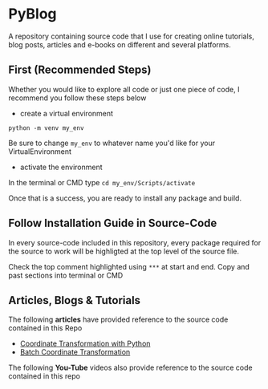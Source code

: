 # PyBlog
A repository containing source code that I use for creating online tutorials, blog posts, articles and e-books on different and several platforms. 

## First (Recommended Steps)

Whether you would like to explore all code or just one piece of code, I recommend you follow these steps below

- create a virtual environment 

`python -m venv my_env` 

Be sure to change `my_env` to whatever name you'd like for your VirtualEnvironment

- activate the environment

In the terminal or CMD type `cd my_env/Scripts/activate` 

Once that is a success, you are ready to install any package and build.

## Follow Installation Guide in Source-Code 

In every source-code included in this repository, every package required for the source to work will be highligted at the top level of the source file. 

Check the top comment highlighted using `***` at start and end. Copy and past sections into terminal or CMD 

## Articles, Blogs & Tutorials

The following **articles** have provided reference to the source code contained in this Repo 

- [Coordinate Transformation with Python](https://surveyor-jr.tech/coordinate-transformation-with-python/)
- [Batch Coordinate Transformation](https://surveyor-jr.tech/batch-coordinate-transformation/)

The following **You-Tube** videos also provide reference to the source code contained in this repo 

